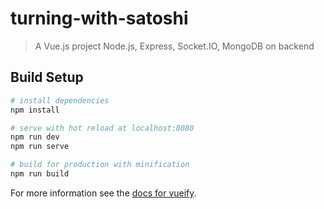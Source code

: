 # turning-with-satoshi

> A Vue.js project
> Node.js, Express, Socket.IO, MongoDB on backend

## Build Setup

``` bash
# install dependencies
npm install

# serve with hot reload at localhost:8080
npm run dev
npm run serve

# build for production with minification
npm run build
```

For more information see the [docs for vueify](https://github.com/vuejs/vueify).
